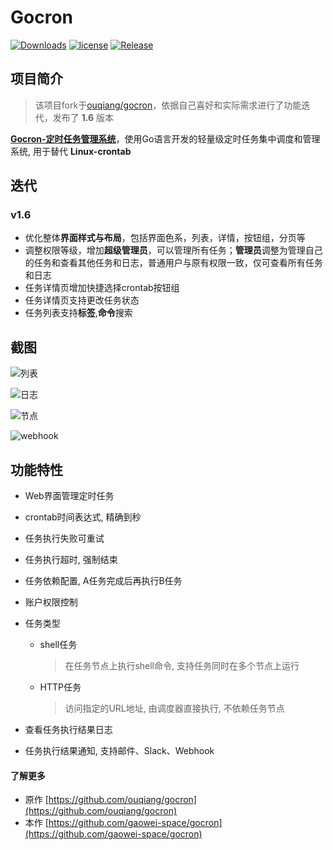 # Gocron

[![Downloads](https://img.shields.io/github/downloads/ouqiang/gocron/total.svg)](https://github.com/gaowei-space/gocron/releases)
[![license](https://img.shields.io/github/license/mashape/apistatus.svg?maxAge=2592000)](https://github.com/ouqiang/gocron/blob/master/LICENSE)
[![Release](https://img.shields.io/github/release/gaowei-space/gocron.svg?label=Release)](https://github.com/gaowei-space/gocron/releases)



## 项目简介

> 该项目fork于[ouqiang/gocron](https://github.com/ouqiang/gocron)，依据自己喜好和实际需求进行了功能迭代，发布了 **1.6** 版本

**[Gocron-定时任务管理系统](https://github.com/gaowei-space/gocron)**，使用Go语言开发的轻量级定时任务集中调度和管理系统, 用于替代 **Linux-crontab**

## 迭代

### v1.6

* 优化整体**界面样式与布局**，包括界面色系，列表，详情，按钮组，分页等
* 调整权限等级，增加**超级管理员**，可以管理所有任务；**管理员**调整为管理自己的任务和查看其他任务和日志，普通用户与原有权限一致，仅可查看所有任务和日志
* 任务详情页增加快捷选择crontab按钮组
* 任务详情页支持更改任务状态
* 任务列表支持**标签**,**命令**搜索



## 截图


![列表](https://user-images.githubusercontent.com/10205742/184531121-f5faa1a9-4d13-4132-a96d-848375765cda.jpg)



![日志](https://user-images.githubusercontent.com/10205742/184531126-0f159cda-8774-4185-9132-194e66cd5d3c.jpg)



![节点](https://user-images.githubusercontent.com/10205742/184531128-7a9a07a9-cac2-4dea-a37a-5cb57479a528.jpg)



![webhook](https://user-images.githubusercontent.com/10205742/184531159-582fd407-bed1-4ed4-a469-e8b9d5af67cb.jpg)





## 功能特性

- Web界面管理定时任务

- crontab时间表达式, 精确到秒

- 任务执行失败可重试

- 任务执行超时, 强制结束

- 任务依赖配置, A任务完成后再执行B任务

- 账户权限控制

- 任务类型

  - shell任务

    > 在任务节点上执行shell命令, 支持任务同时在多个节点上运行

  - HTTP任务

    > 访问指定的URL地址, 由调度器直接执行, 不依赖任务节点

- 查看任务执行结果日志

- 任务执行结果通知, 支持邮件、Slack、Webhook

#### 了解更多

- 原作 [https://github.com/ouqiang/gocron](https://github.com/ouqiang/gocron)
- 本作 [https://github.com/gaowei-space/gocron](https://github.com/gaowei-space/gocron)